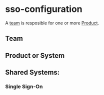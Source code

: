 # sso-configuration


A [team](https://pages.github.com/) is resposible for one or more [Product](https://pages.github.com/).


Team
----


Product or System
------------------


Shared Systems:
---------------

### Single Sign-On
